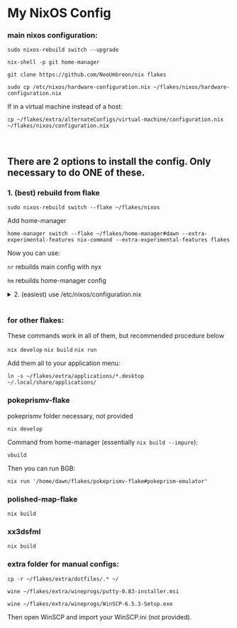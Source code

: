 # My NixOS Config

### main nixos configuration:

```
sudo nixos-rebuild switch --upgrade
```

```
nix-shell -p git home-manager
```

```
git clone https://github.com/NeoUmbreon/nix flakes
```

```
sudo cp /etc/nixos/hardware-configuration.nix ~/flakes/nixos/hardware-configuration.nix
```

If in a virtual machine instead of a host:

```
cp ~/flakes/extra/alternateConfigs/virtual-machine/configuration.nix ~/flakes/nixos/configuration.nix 
```

<br/>

## There are 2 options to install the config. Only necessary to do ONE of these.

### 1. (best) rebuild from flake
```
sudo nixos-rebuild switch --flake ~/flakes/nixos
```

Add home-manager

```
home-manager switch --flake ~/flakes/home-manager#dawn --extra-experimental-features nix-command --extra-experimental-features flakes
```

Now you can use:

`nr` rebuilds main config with nyx

`hm` rebuilds home-manager config

<details>
<summary>
2. (easiest) use /etc/nixos/configuration.nix
</summary>

```
sudo cp /etc/nixos/configuration.nix /etc/nixos/configuration.nix.bak && sudo rm /etc/nixos/configuration.nix

sudo ln -s ~/flakes/nixos/configuration.nix /etc/nixos/configuration.nix

sudo nixos-rebuild switch
```

Add home-manager if you want after:

```
home-manager switch --flake ~/flakes/home-manager#dawn --extra-experimental-features nix-command --extra-experimental-features flakes
```

</details>

<br/>

### for other flakes:
These commands work in all of them, but recommended procedure below

`nix develop`
`nix build`
`nix run`

Add them all to your application menu:

```
ln -s ~/flakes/extra/applications/*.desktop ~/.local/share/applications/
```

### pokeprismv-flake
pokeprismv folder necessary, not provided

```
nix develop
```

Command from home-manager (essentially `nix build --impure`):
```
vbuild
```

Then you can run BGB:
```
nix run '/home/dawn/flakes/pokeprismv-flake#pokeprism-emulator'
```

### polished-map-flake
```
nix build
```

### xx3dsfml
```
nix build
```

### extra folder for manual configs:
```
cp -r ~/flakes/extra/dotfiles/.* ~/
```

```
wine ~/flakes/extra/wineprogs/putty-0.83-installer.msi
```

```
wine ~/flakes/extra/wineprogs/WinSCP-6.5.3-Setup.exe
```

Then open WinSCP and import your WinSCP.ini (not provided).
